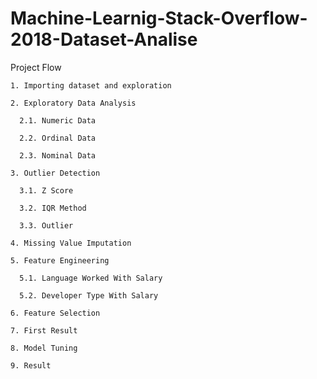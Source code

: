 # Machine-Learnig-Stack-Overflow-2018-Dataset-Analise

Project Flow

    1. Importing dataset and exploration

    2. Exploratory Data Analysis

      2.1. Numeric Data

      2.2. Ordinal Data

      2.3. Nominal Data

    3. Outlier Detection

      3.1. Z Score

      3.2. IQR Method

      3.3. Outlier

    4. Missing Value Imputation

    5. Feature Engineering

      5.1. Language Worked With Salary

      5.2. Developer Type With Salary

    6. Feature Selection

    7. First Result

    8. Model Tuning

    9. Result
